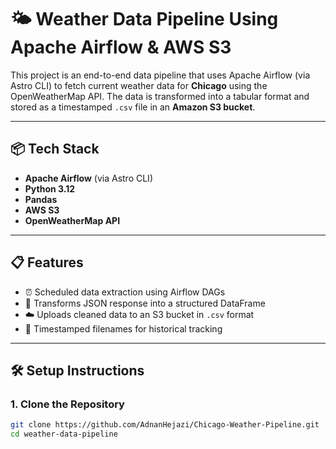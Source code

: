 # 🌤️ Weather Data Pipeline Using Apache Airflow & AWS S3

This project is an end-to-end data pipeline that uses Apache Airflow (via Astro CLI) to fetch current weather data for **Chicago** using the OpenWeatherMap API. The data is transformed into a tabular format and stored as a timestamped `.csv` file in an **Amazon S3 bucket**.

---

## 📦 Tech Stack

- **Apache Airflow** (via Astro CLI)
- **Python 3.12**
- **Pandas**
- **AWS S3**
- **OpenWeatherMap API**

---

## 📋 Features

- ⏰ Scheduled data extraction using Airflow DAGs
- 🔄 Transforms JSON response into a structured DataFrame
- ☁️ Uploads cleaned data to an S3 bucket in `.csv` format
- 🧾 Timestamped filenames for historical tracking

---

## 🛠️ Setup Instructions

### 1. Clone the Repository

```bash
git clone https://github.com/AdnanHejazi/Chicago-Weather-Pipeline.git
cd weather-data-pipeline
